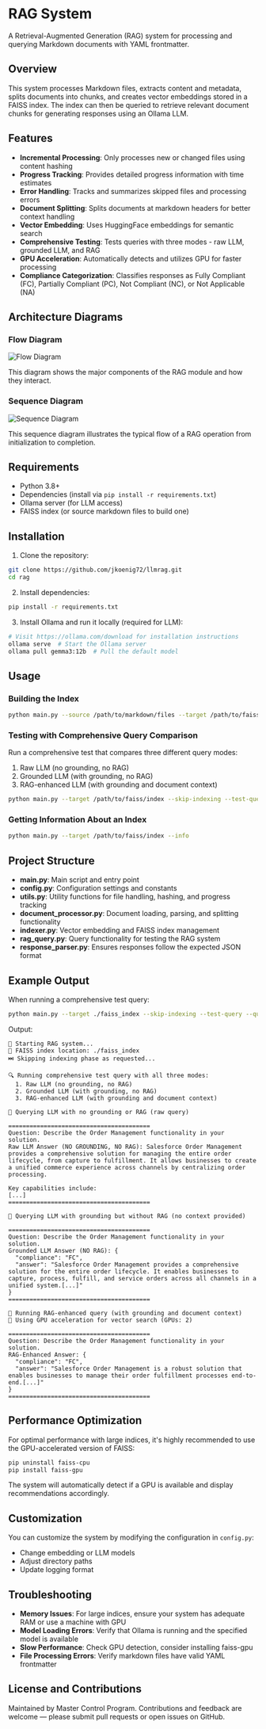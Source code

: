# RAG System

A Retrieval-Augmented Generation (RAG) system for processing and querying Markdown documents with YAML frontmatter.

## Overview

This system processes Markdown files, extracts content and metadata, splits documents into chunks, and creates vector embeddings stored in a FAISS index. The index can then be queried to retrieve relevant document chunks for generating responses using an Ollama LLM.

## Features

- **Incremental Processing**: Only processes new or changed files using content hashing
- **Progress Tracking**: Provides detailed progress information with time estimates
- **Error Handling**: Tracks and summarizes skipped files and processing errors
- **Document Splitting**: Splits documents at markdown headers for better context handling
- **Vector Embedding**: Uses HuggingFace embeddings for semantic search
- **Comprehensive Testing**: Tests queries with three modes - raw LLM, grounded LLM, and RAG
- **GPU Acceleration**: Automatically detects and utilizes GPU for faster processing
- **Compliance Categorization**: Classifies responses as Fully Compliant (FC), Partially Compliant (PC), Not Compliant (NC), or Not Applicable (NA)

## Architecture Diagrams

### Flow Diagram
![Flow Diagram](../images/rag_f.png)

This diagram shows the major components of the RAG module and how they interact.

### Sequence Diagram
![Sequence Diagram](../images/rag_s.png)

This sequence diagram illustrates the typical flow of a RAG operation from initialization to completion.

## Requirements

- Python 3.8+
- Dependencies (install via `pip install -r requirements.txt`)
- Ollama server (for LLM access)
- FAISS index (or source markdown files to build one)

## Installation

1. Clone the repository:
```bash
git clone https://github.com/jkoenig72/llmrag.git
cd rag
```

2. Install dependencies:
```bash
pip install -r requirements.txt
```

3. Install Ollama and run it locally (required for LLM):
```bash
# Visit https://ollama.com/download for installation instructions
ollama serve  # Start the Ollama server
ollama pull gemma3:12b  # Pull the default model
```

## Usage

### Building the Index

```bash
python main.py --source /path/to/markdown/files --target /path/to/faiss/index
```

### Testing with Comprehensive Query Comparison

Run a comprehensive test that compares three different query modes:
1. Raw LLM (no grounding, no RAG)
2. Grounded LLM (with grounding, no RAG)
3. RAG-enhanced LLM (with grounding and document context)

```bash
python main.py --target /path/to/faiss/index --skip-indexing --test-query --question "Your question here"
```

### Getting Information About an Index

```bash
python main.py --target /path/to/faiss/index --info
```

## Project Structure

- **main.py**: Main script and entry point
- **config.py**: Configuration settings and constants
- **utils.py**: Utility functions for file handling, hashing, and progress tracking
- **document_processor.py**: Document loading, parsing, and splitting functionality
- **indexer.py**: Vector embedding and FAISS index management
- **rag_query.py**: Query functionality for testing the RAG system
- **response_parser.py**: Ensures responses follow the expected JSON format

## Example Output

When running a comprehensive test query:

```bash
python main.py --target ./faiss_index --skip-indexing --test-query --question "Describe the Order Management functionality in your solution."
```

Output:
```
🧠 Starting RAG system...
💾 FAISS index location: ./faiss_index
⏭️ Skipping indexing phase as requested...

🔍 Running comprehensive test query with all three modes:
  1. Raw LLM (no grounding, no RAG)
  2. Grounded LLM (with grounding, no RAG)
  3. RAG-enhanced LLM (with grounding and document context)

📝 Querying LLM with no grounding or RAG (raw query)

========================================
Question: Describe the Order Management functionality in your solution.
Raw LLM Answer (NO GROUNDING, NO RAG): Salesforce Order Management provides a comprehensive solution for managing the entire order lifecycle, from capture to fulfillment. It allows businesses to create a unified commerce experience across channels by centralizing order processing.

Key capabilities include:
[...]
========================================

📝 Querying LLM with grounding but without RAG (no context provided)

========================================
Question: Describe the Order Management functionality in your solution.
Grounded LLM Answer (NO RAG): {
  "compliance": "FC",
  "answer": "Salesforce Order Management provides a comprehensive solution for the entire order lifecycle. It enables businesses to capture, process, fulfill, and service orders across all channels in a unified system.[...]"
}
========================================

📝 Running RAG-enhanced query (with grounding and document context)
🚀 Using GPU acceleration for vector search (GPUs: 2)

========================================
Question: Describe the Order Management functionality in your solution.
RAG-Enhanced Answer: {
  "compliance": "FC",
  "answer": "Salesforce Order Management is a robust solution that enables businesses to manage their order fulfillment processes end-to-end.[...]"
}
========================================
```

## Performance Optimization

For optimal performance with large indices, it's highly recommended to use the GPU-accelerated version of FAISS:

```bash
pip uninstall faiss-cpu
pip install faiss-gpu
```

The system will automatically detect if a GPU is available and display recommendations accordingly.

## Customization

You can customize the system by modifying the configuration in `config.py`:

- Change embedding or LLM models
- Adjust directory paths
- Update logging format

## Troubleshooting

- **Memory Issues**: For large indices, ensure your system has adequate RAM or use a machine with GPU
- **Model Loading Errors**: Verify that Ollama is running and the specified model is available
- **Slow Performance**: Check GPU detection, consider installing faiss-gpu
- **File Processing Errors**: Verify markdown files have valid YAML frontmatter

## License and Contributions

Maintained by Master Control Program. Contributions and feedback are welcome — please submit pull requests or open issues on GitHub.
